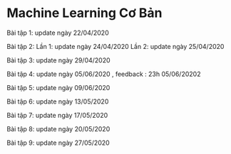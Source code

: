 # Machine Learning Cơ Bản

Bài tập 1: update ngày 22/04/2020

Bài tập 2: Lần 1: update ngày 24/04/2020
           Lần 2: update ngày 25/04/2020
           
Bài tập 3: update ngày 29/04/2020

Bài tập 4: update ngày 05/06/2020 , feedback : 23h 05/06/20202

Bài tập 5: update ngày 09/06/2020

Bài tập 6: update ngày 13/05/2020

Bài tập 7: update ngày 17/05/2020

Bài tập 8: update ngày 20/05/2020

Bài tập 9: update ngày 27/05/2020


